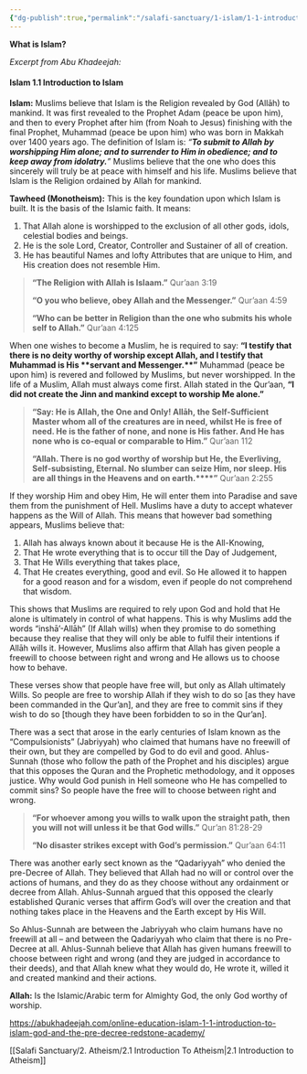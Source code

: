 ```yaml
---
{"dg-publish":true,"permalink":"/salafi-sanctuary/1-islam/1-1-introduction-to-islam/","tags":["gardenEntry"],"created":"2024-12-22T15:02:00.232-05:00","updated":"2024-12-22T22:39:07.451-05:00"}
---
```


**What is Islam?**

*Excerpt from Abu Khadeejah:*

#### **Islam 1.1 Introduction to Islam**

**Islam:** Muslims believe that Islam is the Religion revealed by God (Allāh) to mankind. It was first revealed to the Prophet Adam (peace be upon him), and then to every Prophet after him (from Noah to Jesus) finishing with the final Prophet, Muhammad (peace be upon him) who was born in Makkah over 1400 years ago. The definition of Islam is: _“__To submit to Allah by worshipping Him alone; and to surrender to Him in obedience; and to keep away from idolatry.__”_ Muslims believe that the one who does this sincerely will truly be at peace with himself and his life. Muslims believe that Islam is the Religion ordained by Allah for mankind.

**Tawheed (Monotheism):** This is the key foundation upon which Islam is built. It is the basis of the Islamic faith. It means: 
1. That Allah alone is worshipped to the exclusion of all other gods, idols, celestial bodies and beings. 
2. He is the sole Lord, Creator, Controller and Sustainer of all of creation. 
3. He has beautiful Names and lofty Attributes that are unique to Him, and His creation does not resemble Him.

> **“****The Religion with Allah is Islaam.****”** Qur’aan 3:19
> 
> **“****O you who believe, obey Allah and the Messenger.****”** Qur’aan 4:59
> 
> **“****Who can be better in Religion than the one who submits his whole self to Allah.****”** Qur’aan 4:125

When one wishes to become a Muslim, he is required to say: **“****I testify that there is no deity worthy of worship except Allah, and I testify that Muhammad is His** **servant and Messenger.****”** Muhammad (peace be upon him) is revered and followed by Muslims, but never worshipped. In the life of a Muslim, Allah must always come first. Allah stated in the Qur’aan, **“****I did not create the Jinn and mankind except to worship Me alone.****”**

> **“****Say: He is Allah, the One and Only! Allāh, the Self-Sufficient Master whom all of the creatures are in need, whilst He is free of need. He is the father of none, and none is His father. And He has none who is co-equal or comparable to Him.****”** Qur’aan 112
> 
> **“Allah. There is no god worthy of worship but He, the Everliving, Self-subsisting, Eternal. No slumber can seize Him, nor sleep. His are all things in the Heavens and on earth.****”** Qur’aan 2:255

If they worship Him and obey Him, He will enter them into Paradise and save them from the punishment of Hell. Muslims have a duty to accept whatever happens as the Will of Allah. This means that however bad something appears, Muslims believe that: 
1. Allah has always known about it because He is the All-Knowing, 
2. That He wrote everything that is to occur till the Day of Judgement, 
3. That He Wills everything that takes place, 
4. That He creates everything, good and evil. So He allowed it to happen for a good reason and for a wisdom, even if people do not comprehend that wisdom.

This shows that Muslims are required to rely upon God and hold that He alone is ultimately in control of what happens. This is why Muslims add the words “inshā’-Allāh” (If Allah wills) when they promise to do something because they realise that they will only be able to fulfil their intentions if Allāh wills it. However, Muslims also affirm that Allah has given people a freewill to choose between right and wrong and He allows us to choose how to behave.

These verses show that people have free will, but only as Allah ultimately Wills. So people are free to worship Allah if they wish to do so [as they have been commanded in the Qur’an], and they are free to commit sins if they wish to do so [though they have been forbidden to so in the Qur’an].

There was a sect that arose in the early centuries of Islam known as the “Compulsionists” (Jabriyyah) who claimed that humans have no freewill of their own, but they are compelled by God to do evil and good. Ahlus-Sunnah (those who follow the path of the Prophet and his disciples) argue that this opposes the Quran and the Prophetic methodology, and it opposes justice. Why would God punish in Hell someone who He has compelled to commit sins? So people have the free will to choose between right and wrong.

> **“****For whoever among you wills to walk upon the straight path, then you will not will unless it be that God wills.****”** Qur’an 81:28-29
> 
> **“****No disaster strikes except with God****’****s permission.****”** Qur’aan 64:11

There was another early sect known as the “Qadariyyah” who denied the pre-Decree of Allah. They believed that Allah had no will or control over the actions of humans, and they do as they choose without any ordainment or decree from Allah. Ahlus-Sunnah argued that this opposed the clearly established Quranic verses that affirm God’s will over the creation and that nothing takes place in the Heavens and the Earth except by His Will.

So Ahlus-Sunnah are between the Jabriyyah who claim humans have no freewill at all – and between the Qadariyyah who claim that there is no Pre-Decree at all. Ahlus-Sunnah believe that Allah has given humans freewill to choose between right and wrong (and they are judged in accordance to their deeds), and that Allah knew what they would do, He wrote it, willed it and created mankind and their actions.

**Allah:** Is the Islamic/Arabic term for Almighty God, the only God worthy of worship.

https://abukhadeejah.com/online-education-islam-1-1-introduction-to-islam-god-and-the-pre-decree-redstone-academy/

[[Salafi Sanctuary/2. Atheism/2.1 Introduction To Atheism\|2.1 Introduction to Atheism]]